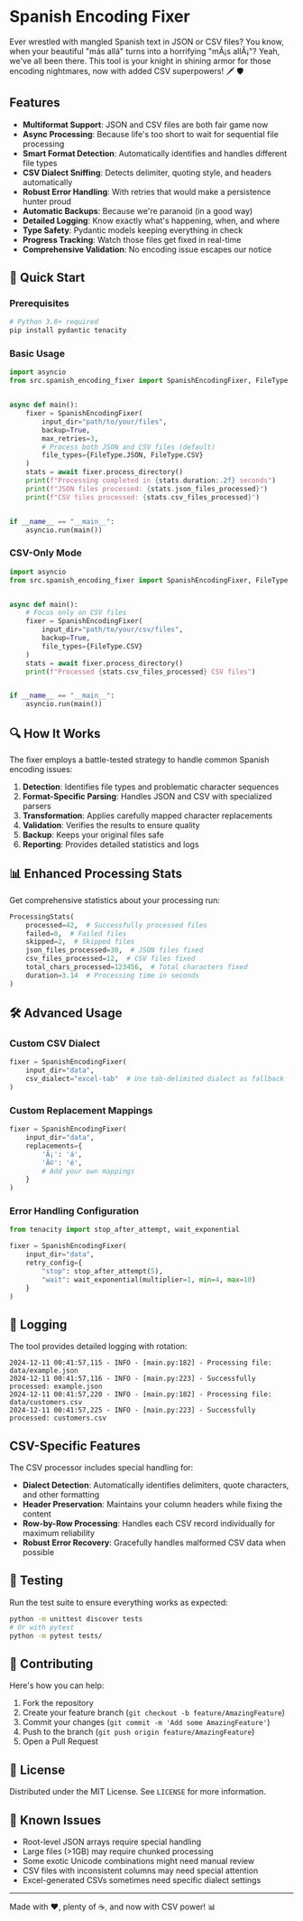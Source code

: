 # Spanish Encoding Fixer

Ever wrestled with mangled Spanish text in JSON or CSV files? You know, when your beautiful "más allá" turns into a horrifying "mÃ¡s allÃ¡"? Yeah, we've all been there. This tool is your knight in shining armor for those encoding nightmares, now with added CSV superpowers! 🗡️ 🛡️

## Features

- **Multiformat Support**: JSON and CSV files are both fair game now
- **Async Processing**: Because life's too short to wait for sequential file processing
- **Smart Format Detection**: Automatically identifies and handles different file types
- **CSV Dialect Sniffing**: Detects delimiter, quoting style, and headers automatically
- **Robust Error Handling**: With retries that would make a persistence hunter proud
- **Automatic Backups**: Because we're paranoid (in a good way)
- **Detailed Logging**: Know exactly what's happening, when, and where
- **Type Safety**: Pydantic models keeping everything in check
- **Progress Tracking**: Watch those files get fixed in real-time
- **Comprehensive Validation**: No encoding issue escapes our notice

## 🚀 Quick Start

### Prerequisites

```bash
# Python 3.8+ required
pip install pydantic tenacity
```

### Basic Usage

```python
import asyncio
from src.spanish_encoding_fixer import SpanishEncodingFixer, FileType


async def main():
    fixer = SpanishEncodingFixer(
        input_dir="path/to/your/files",
        backup=True,
        max_retries=3,
        # Process both JSON and CSV files (default)
        file_types={FileType.JSON, FileType.CSV}
    )
    stats = await fixer.process_directory()
    print(f"Processing completed in {stats.duration:.2f} seconds")
    print(f"JSON files processed: {stats.json_files_processed}")
    print(f"CSV files processed: {stats.csv_files_processed}")


if __name__ == "__main__":
    asyncio.run(main())
```

### CSV-Only Mode

```python
import asyncio
from src.spanish_encoding_fixer import SpanishEncodingFixer, FileType


async def main():
    # Focus only on CSV files
    fixer = SpanishEncodingFixer(
        input_dir="path/to/your/csv/files",
        backup=True,
        file_types={FileType.CSV}
    )
    stats = await fixer.process_directory()
    print(f"Processed {stats.csv_files_processed} CSV files")


if __name__ == "__main__":
    asyncio.run(main())
```

## 🔍 How It Works

The fixer employs a battle-tested strategy to handle common Spanish encoding issues:

1. **Detection**: Identifies file types and problematic character sequences
2. **Format-Specific Parsing**: Handles JSON and CSV with specialized parsers
3. **Transformation**: Applies carefully mapped character replacements
4. **Validation**: Verifies the results to ensure quality
5. **Backup**: Keeps your original files safe
6. **Reporting**: Provides detailed statistics and logs

## 📊 Enhanced Processing Stats

Get comprehensive statistics about your processing run:

```python
ProcessingStats(
    processed=42,  # Successfully processed files
    failed=0,  # Failed files
    skipped=2,  # Skipped files
    json_files_processed=30,  # JSON files fixed
    csv_files_processed=12,  # CSV files fixed
    total_chars_processed=123456,  # Total characters fixed
    duration=3.14  # Processing time in seconds
)
```

## 🛠 Advanced Usage

### Custom CSV Dialect

```python
fixer = SpanishEncodingFixer(
    input_dir="data",
    csv_dialect="excel-tab"  # Use tab-delimited dialect as fallback
)
```

### Custom Replacement Mappings

```python
fixer = SpanishEncodingFixer(
    input_dir="data",
    replacements={
        'Ã¡': 'á',
        'Ã©': 'é',
        # Add your own mappings
    }
)
```

### Error Handling Configuration

```python
from tenacity import stop_after_attempt, wait_exponential

fixer = SpanishEncodingFixer(
    input_dir="data",
    retry_config={
        "stop": stop_after_attempt(5),
        "wait": wait_exponential(multiplier=1, min=4, max=10)
    }
)
```

## 📝 Logging

The tool provides detailed logging with rotation:

```plaintext
2024-12-11 00:41:57,115 - INFO - [main.py:182] - Processing file: data/example.json
2024-12-11 00:41:57,116 - INFO - [main.py:223] - Successfully processed: example.json
2024-12-11 00:41:57,220 - INFO - [main.py:182] - Processing file: data/customers.csv
2024-12-11 00:41:57,225 - INFO - [main.py:223] - Successfully processed: customers.csv
```

## CSV-Specific Features

The CSV processor includes special handling for:

- **Dialect Detection**: Automatically identifies delimiters, quote characters, and other formatting
- **Header Preservation**: Maintains your column headers while fixing the content
- **Row-by-Row Processing**: Handles each CSV record individually for maximum reliability
- **Robust Error Recovery**: Gracefully handles malformed CSV data when possible

## 🧪 Testing

Run the test suite to ensure everything works as expected:

```bash
python -m unittest discover tests
# Or with pytest
python -m pytest tests/
```

## 🤝 Contributing

Here's how you can help:

1. Fork the repository
2. Create your feature branch (`git checkout -b feature/AmazingFeature`)
3. Commit your changes (`git commit -m 'Add some AmazingFeature'`)
4. Push to the branch (`git push origin feature/AmazingFeature`)
5. Open a Pull Request

## 📜 License

Distributed under the MIT License. See `LICENSE` for more information.

## 🐛 Known Issues

- Root-level JSON arrays require special handling
- Large files (>1GB) may require chunked processing
- Some exotic Unicode combinations might need manual review
- CSV files with inconsistent columns may need special attention
- Excel-generated CSVs sometimes need specific dialect settings

---

Made with ❤️, plenty of ☕, and now with CSV power! 📊